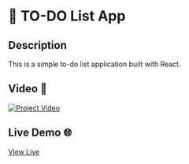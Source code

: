 <!-- PROJECT_METADATA
{
  "title": "TO-DO List App",
  "description": "A simple to-do list application built with React.",
  "video": "_jLfD1EYpGw",
  "link": "https://reactjs-todo-list-app-ferruiz.netlify.app/"
}
-->
# 📝 TO-DO List App

## Description
This is a simple to-do list application built with React.

## Video 🎥
[![Project Video](https://img.youtube.com/vi/_jLfD1EYpGw/0.jpg)](https://www.youtube.com/embed/_jLfD1EYpGw?si=Jw0u_85Sx_V_ZV6P)

## Live Demo 🌐
[View Live](https://reactjs-todo-list-app-ferruiz.netlify.app/)
